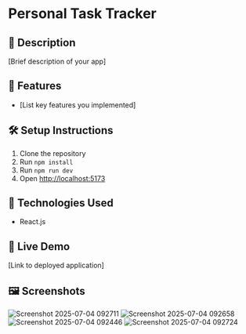 # Personal Task Tracker
## 📖 Description
[Brief description of your app]
## 🚀 Features
- [List key features you implemented]
## 🛠 Setup Instructions
1. Clone the repository
2. Run `npm install`
3. Run `npm run dev`
4. Open [http://localhost:5173](http://localhost:5173/)
## 🧰 Technologies Used
- React.js
## 🔗 Live Demo
[Link to deployed application]
## 🖼 Screenshots

![Screenshot 2025-07-04 092711](https://github.com/user-attachments/assets/feb68141-9579-4086-b52b-36911dd7b687)
![Screenshot 2025-07-04 092658](https://github.com/user-attachments/assets/8976c894-d23d-4657-88ca-c3edb8f49704)
![Screenshot 2025-07-04 092446](https://github.com/user-attachments/assets/e698e035-42b4-4f3f-b65b-e2d0eb2a7071)
![Screenshot 2025-07-04 092724](https://github.com/user-attachments/assets/72a8335c-91c8-4712-aa85-a08eec7c15df)
